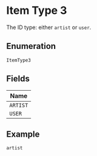 
# Item Type 3

The ID type: either `artist` or `user`.

## Enumeration

`ItemType3`

## Fields

| Name |
|  --- |
| `ARTIST` |
| `USER` |

## Example

```
artist
```

